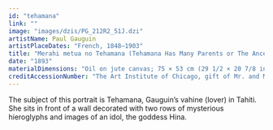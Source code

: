 ```yaml
---
id: "tehamana"
link: ""
image: "images/dzis/PG_212R2_51J.dzi"
artistName: Paul Gauguin
artistPlaceDates: "French, 1848–1903"
title: "Merahi metua no Tehamana (Tehamana Has Many Parents or The Ancestors of Tehamana)"
date: "1893"
materialDimensions: "Oil on jute canvas; 75 × 53 cm (29 1/2 × 20 7/8 in.)"
creditAccessionNumber: "The Art Institute of Chicago, gift of Mr. and Mrs. Charles Deering McCormick, 1980.613"
---
```


The subject of this portrait is Tehamana, Gauguin’s vahine (lover) in Tahiti. She sits in front of a wall decorated with two rows of mysterious hieroglyphs and images of an idol, the goddess Hina. 
